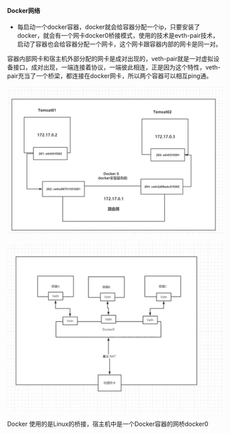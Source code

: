 #### Docker网络

- 每启动一个docker容器，docker就会给容器分配一个ip，只要安装了docker，就会有一个网卡docker0桥接模式，使用的技术是evth-pair技术，启动了容器也会给容器分配一个网卡，这个网卡跟容器内部的网卡是同一对。

容器内部网卡和宿主机外部分配的网卡是成对出现的，veth-pair就是一对虚拟设备接口，成对出现，一端连接着协议，一端彼此相连，正是因为这个特性，veth-pair充当了一个桥梁，都连接在docker网卡，所以两个容器可以相互ping通。

![docker](../pic/docker/docker8.png)

![docker](../pic/docker/docker9.png)

Docker 使用的是Linux的桥接，宿主机中是一个Docker容器的网桥docker0

